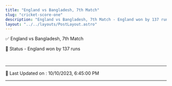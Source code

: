 ```yaml
---
title: "England vs Bangladesh, 7th Match"
slug: "cricket-score-one"
description: "England vs Bangladesh, 7th Match - England won by 137 runs."
layout: "../../layouts/PostLayout.astro"
--- 
```


✅ England vs Bangladesh, 7th Match

📑 Status - England won by 137 runs

<br />

***

📝 Last Updated on : 10/10/2023, 6:45:00 PM

***

